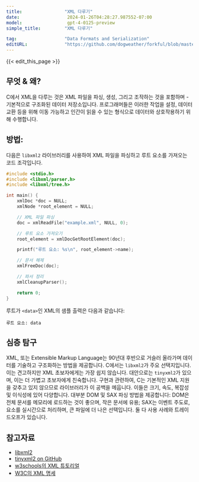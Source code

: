 ```yaml
---
title:                "XML 다루기"
date:                  2024-01-26T04:28:27.987552-07:00
model:                 gpt-4-0125-preview
simple_title:         "XML 다루기"

tag:                  "Data Formats and Serialization"
editURL:              "https://github.com/dogweather/forkful/blob/master/content/ko/c/working-with-xml.md"
---
```


{{< edit_this_page >}}

## 무엇 & 왜?
C에서 XML을 다루는 것은 XML 파일을 파싱, 생성, 그리고 조작하는 것을 포함하며 - 기본적으로 구조화된 데이터 저장소입니다. 프로그래머들은 이러한 작업을 설정, 데이터 교환 등을 위해 이동 가능하고 인간이 읽을 수 있는 형식으로 데이터와 상호작용하기 위해 수행합니다.

## 방법:
다음은 `libxml2` 라이브러리를 사용하여 XML 파일을 파싱하고 루트 요소를 가져오는 코드 조각입니다.

```C
#include <stdio.h>
#include <libxml/parser.h>
#include <libxml/tree.h>

int main() {
    xmlDoc *doc = NULL;
    xmlNode *root_element = NULL;

    // XML 파일 파싱
    doc = xmlReadFile("example.xml", NULL, 0);

    // 루트 요소 가져오기
    root_element = xmlDocGetRootElement(doc);

    printf("루트 요소: %s\n", root_element->name);

    // 문서 해제
    xmlFreeDoc(doc);

    // 파서 정리
    xmlCleanupParser();

    return 0;
}
```

루트가 `<data>`인 XML의 샘플 출력은 다음과 같습니다:
```
루트 요소: data
```

## 심층 탐구
XML, 또는 Extensible Markup Language는 90년대 후반으로 거슬러 올라가며 데이터를 기술하고 구조화하는 방법을 제공합니다. C에서는 `libxml2`가 주요 선택지입니다. 이는 견고하지만 XML 초보자에게는 가장 쉽지 않습니다. 대안으로는 `tinyxml2`가 있으며, 이는 더 가볍고 초보자에게 친숙합니다. 구현과 관련하여, C는 기본적인 XML 지원을 갖추고 있지 않으므로 라이브러리가 이 공백을 메웁니다. 이들은 크기, 속도, 복잡성 및 이식성에 있어 다양합니다. 대부분 DOM 및 SAX 파싱 방법을 제공합니다: DOM은 전체 문서를 메모리에 로드하는 것이 좋으며, 작은 문서에 유용; SAX는 이벤트 주도로, 요소를 실시간으로 처리하며, 큰 파일에 더 나은 선택입니다. 둘 다 사용 사례와 트레이드오프가 있습니다.

## 참고자료
- [libxml2](http://xmlsoft.org/)
- [tinyxml2 on GitHub](https://github.com/leethomason/tinyxml2)
- [w3schools의 XML 튜토리얼](https://www.w3schools.com/xml/)
- [W3C의 XML 명세](https://www.w3.org/XML/)
